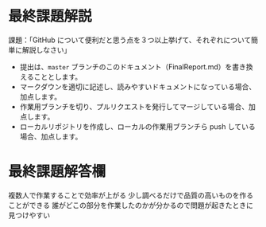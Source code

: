 # 最終課題解説

課題：「GitHub について便利だと思う点を３つ以上挙げて、それぞれについて簡単に解説しなさい」

- 提出は、`master` ブランチのこのドキュメント（FinalReport.md）を書き換えることとします。
- マークダウンを適切に記述し、読みやすいドキュメントになっている場合、加点します。
- 作業用ブランチを切り、プルリクエストを発行してマージしている場合、加点します。
- ローカルリポジトリを作成し、ローカルの作業用ブランチら push している場合、加点します。

# 最終課題解答欄
複数人で作業することで効率が上がる
少し調べるだけで品質の高いものを作ることができる
誰がどこの部分を作業したのかが分かるので問題が起きたときに見つけやすい
